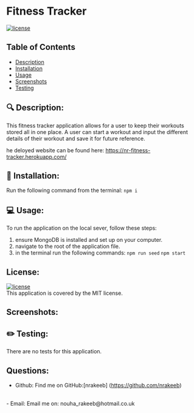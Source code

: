 # Fitness Tracker

  [![license](https://img.shields.io/badge/license-MIT-green)](https://shields.io)

  ## Table of Contents
  - [Description](#description)
  - [Installation](#installation)
  - [Usage](#usage)
  - [Screenshots](#Screenshots)
  - [Testing](#testing)

 
  ## 🔍 Description:
  This fitness tracker application allows for a user to keep their workouts stored all in one place. A user can start a workout and input the different details of their workout and save it for future reference.

  he deloyed website can be found here: https://nr-fitness-tracker.herokuapp.com/

 
  ## 💾 Installation:
  Run the following command from the terminal: `npm i`

  
  ## 💻 Usage:
  To run the application on the local sever, follow these steps: 
  1. ensure MongoDB is installed and set up on your computer. 
  2. navigate to the root of the application file. 
  3. in the terminal run the following commands:
   `npm run seed` 
   `npm start`


  ## License:
  [![license](https://img.shields.io/badge/license-MIT-green)](https://shields.io)
  <br/>
  This application is covered by the MIT license.


  ## Screenshots:
  


  ## ✏️ Testing:
  There are no tests for this application.


  ## Questions:

  - Github: 
  Find me on GitHub:[nrakeeb] (https://github.com/nrakeeb)
  <br>
  - Email: 
  Email me on: nouha_rakeeb@hotmail.co.uk 
  
